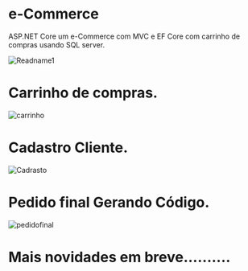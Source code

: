 # e-Commerce
ASP.NET Core um e-Commerce com MVC e EF Core com carrinho de compras usando SQL server.


![Readname1](https://user-images.githubusercontent.com/98243722/159960099-2d2cb318-47ad-4334-9463-40495b011f8f.png)


# Carrinho de compras.

![carrinho](https://user-images.githubusercontent.com/98243722/159960458-0942d1da-93e6-45e4-9e7e-a6cf24cb6bc4.png)


# Cadastro Cliente.

![Cadrasto](https://user-images.githubusercontent.com/98243722/159960807-e7cbd9fa-a648-434b-8afb-18d4b6b2a0a2.png)


# Pedido final Gerando Código.


![pedidofinal](https://user-images.githubusercontent.com/98243722/159961239-6ea08bd7-c48a-4228-9130-b6fb33dfba72.png)




# Mais novidades em breve..........
